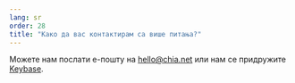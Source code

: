 ```yaml
---
lang: sr
order: 28
title: "Како да вас контактирам са више питања?"
---
```


Можете нам послати е-пошту на [hello@chia.net](mailto:hello@chia.net) или нам се придружите [Keybase](https://keybase.io/team/chia_network.public).
